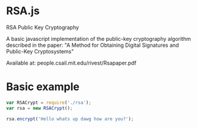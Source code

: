 RSA.js
=====

RSA Public Key Cryptography

A basic javascript implementation of the public-key cryptography algorithm described in the paper: 
"A Method for Obtaining Digital Signatures and Public-Key Cryptosystems" 

Available at:  people.csail.mit.edu/rivest/Rsapaper.pdf

# Basic example

~~~ js
var RSACrypt = require('./rsa');
var rsa = new RSACrypt();

rsa.encrypt('Hello whats up dawg how are you?');
~~~

